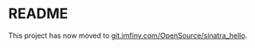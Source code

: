 # README

This project has now moved to [git.imfiny.com/OpenSource/sinatra_hello](https://git.imfiny.com/OpenSource/sinatra_hello).
